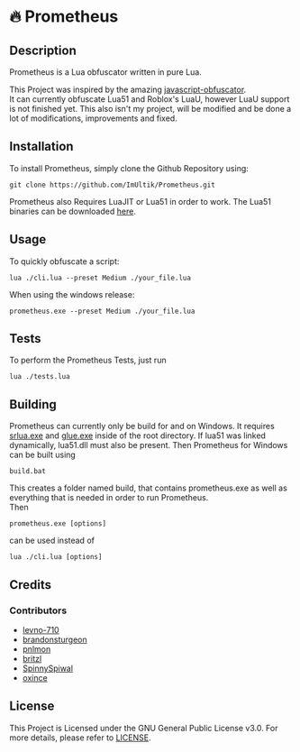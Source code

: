 # :fire: Prometheus
## Description
Prometheus is a Lua obfuscator written in pure Lua.

This Project was inspired by the amazing [javascript-obfuscator](https://github.com/javascript-obfuscator/javascript-obfuscator).   
It can currently obfuscate Lua51 and Roblox's LuaU, however LuaU support is not finished yet.
This also isn't my project, will be modified and be done a lot of modifications, improvements and fixed.

## Installation
To install Prometheus, simply clone the Github Repository using:

```batch
git clone https://github.com/ImUltik/Prometheus.git
```


Prometheus also Requires LuaJIT or Lua51 in order to work. The Lua51 binaries can be downloaded [here](https://sourceforge.net/projects/luabinaries/files/5.1.5/Tools%20Executables/).

## Usage
To quickly obfuscate a script:
```batch
lua ./cli.lua --preset Medium ./your_file.lua
```
When using the windows release:
```batch
prometheus.exe --preset Medium ./your_file.lua
```
## Tests
To perform the Prometheus Tests, just run
```batch
lua ./tests.lua
```
## Building
Prometheus can currently only be build for and on Windows.
It requires [srlua.exe](https://github.com/LuaDist/srlua) and [glue.exe](https://github.com/LuaDist/srlua) inside of the root directory. If lua51 was linked dynamically, lua51.dll must also be present. Then Prometheus for Windows can be built using
```batch
build.bat
```
This creates a folder named build, that contains prometheus.exe as well as everything that is needed in order to run Prometheus.   
Then
```batch
prometheus.exe [options]
```
can be used instead of
```batch
lua ./cli.lua [options]
```
## Credits
### Contributors
- [levno-710](https://github.com/levno-710)
- [brandonsturgeon](https://github.com/brandonsturgeon)
- [pnlmon](https://github.com/pnlmon)
- [britzl](https://github.com/britzl)
- [SpinnySpiwal](https://github.com/SpinnySpiwal)
- [oxince](https://github.com/oxince)
## License
This Project is Licensed under the GNU General Public License v3.0. For more details, please refer to [LICENSE](https://github.com/levno-710/Prometheus/blob/master/LICENSE).
